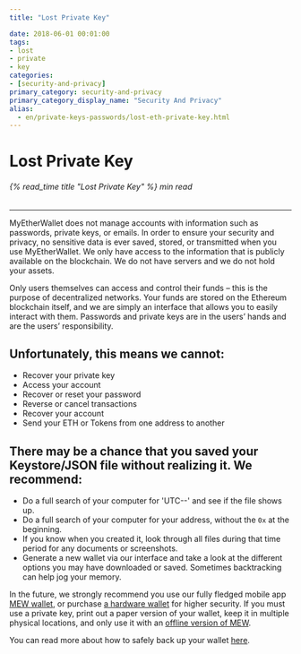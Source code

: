 ```yaml
---
title: "Lost Private Key"

date: 2018-06-01 00:01:00
tags:
- lost
- private
- key
categories:
- [security-and-privacy]
primary_category: security-and-privacy
primary_category_display_name: "Security And Privacy"
alias:
  - en/private-keys-passwords/lost-eth-private-key.html
---
```


# **Lost Private Key**

###### {% read_time title "Lost Private Key" %} min read

* * *

MyEtherWallet does not manage accounts with information such as passwords, private keys, or emails. In order to ensure your security and privacy, no sensitive data is ever saved, stored, or transmitted when you use MyEtherWallet. We only have access to the information that is publicly available on the blockchain. We do not have servers and we do not hold your assets.

Only users themselves can access and control their funds – this is the purpose of decentralized networks. Your funds are stored on the Ethereum blockchain itself, and we are simply an interface that allows you to easily interact with them. Passwords and private keys are in the users’ hands and are the users’ responsibility.

## **Unfortunately, this means we cannot:**

-   Recover your private key
-   Access your account
-   Recover or reset your password
-   Reverse or cancel transactions
-   Recover your account
-   Send your ETH or Tokens from one address to another

## **There may be a chance that you saved your Keystore/JSON file without realizing it. We recommend:**

-   Do a full search of your computer for 'UTC--' and see if the file shows up.
-   Do a full search of your computer for your address, without the `0x` at the beginning.
-   If you know when you created it, look through all files during that time period for any documents or screenshots.
-   Generate a new wallet via our interface and take a look at the different options you may have downloaded or saved. Sometimes backtracking can help jog your memory.

In the future, we strongly recommend you use our fully fledged mobile app [MEW wallet][MEWwallet], or purchase [a hardware wallet][hardwareLedger] for higher security. If you must use a private key, print out a paper version of your wallet, keep it in multiple physical locations, and only use it with an [offline version of MEW][offlineMEW]. 

You can read more about how to safely back up your wallet [here][backitup].

[MEWwallet]: /@@@@@@/mewwallet/mewwallet-user-guide/

[hardwareLedger]: /@@@@@@/hardware-wallets/using-ledger-with-mew/

[offlineMEW]: /@@@@@@/offline/offline-mew-looks-weird/

[backitup]: /@@@@@@/mewconnect/mewconnect-101-recover/
